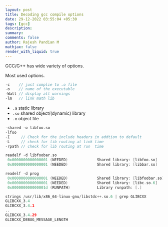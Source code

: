 ```yaml
---
layout: post
title: Decoding gcc compile options
date: 29-12-2022 03:55:04 +05:30
tags: [gcc]
description:
summary:
comments: false
author: Rajesh Pandian M
mathjax: false
render_with_liquid: true
---
```


GCC/G++ has wide variety of options.


Most used options.
```c
-c    // just complie to .o file
-o    // name of the executable
-Wall // display all warnings
-lm   // link math lib
```

- `.a` static library
- `.so` shared object/(dynamic) library
- `.o` object file


```c
-shared -o libfoo.so 
-lfoo
-I     // Check for the include headers in addtion to default
-L     // check for lib routing at link time
-rpath // check for lib routing at run  time
```


```c
readelf -d libfoobar.so
 0x0000000000000001 (NEEDED)             Shared library: [libfoo.so]
 0x0000000000000001 (NEEDED)             Shared library: [libbar.so]

readelf -d prog 
 0x0000000000000001 (NEEDED)             Shared library: [libfoobar.so]
 0x0000000000000001 (NEEDED)             Shared library: [libc.so.6]
 0x000000000000001d (RUNPATH)            Library runpath: [.]

strings /usr/lib/x86_64-linux-gnu/libstdc++.so.6 | grep GLIBCXX
GLIBCXX_3.4
GLIBCXX_3.4.1
..
GLIBCXX_3.4.29
GLIBCXX_DEBUG_MESSAGE_LENGTH


```
<script src="https://gist.github.com/mrprajesh/4229185c0047d5d165480d82866c6037.js"></script>
